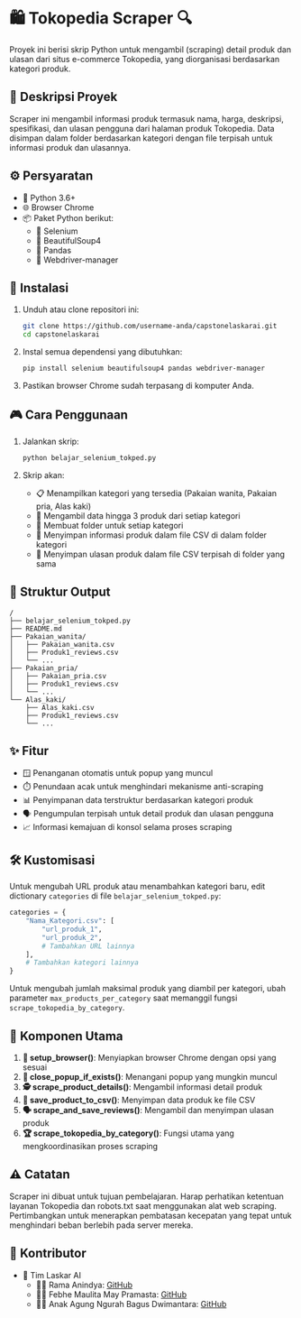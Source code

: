 # 🛍️ Tokopedia Scraper 🔍

Proyek ini berisi skrip Python untuk mengambil (scraping) detail produk dan ulasan dari situs e-commerce Tokopedia, yang diorganisasi berdasarkan kategori produk.

## 📝 Deskripsi Proyek

Scraper ini mengambil informasi produk termasuk nama, harga, deskripsi, spesifikasi, dan ulasan pengguna dari halaman produk Tokopedia. Data disimpan dalam folder berdasarkan kategori dengan file terpisah untuk informasi produk dan ulasannya.

## ⚙️ Persyaratan

- 🐍 Python 3.6+
- 🌐 Browser Chrome
- 📦 Paket Python berikut:
  - 🤖 Selenium
  - 🍲 BeautifulSoup4
  - 🐼 Pandas
  - 🚗 Webdriver-manager

## 🚀 Instalasi

1. Unduh atau clone repositori ini:

   ```bash
   git clone https://github.com/username-anda/capstonelaskarai.git
   cd capstonelaskarai
   ```

2. Instal semua dependensi yang dibutuhkan:

   ```bash
   pip install selenium beautifulsoup4 pandas webdriver-manager
   ```

3. Pastikan browser Chrome sudah terpasang di komputer Anda.

## 🎮 Cara Penggunaan

1. Jalankan skrip:

   ```bash
   python belajar_selenium_tokped.py
   ```

2. Skrip akan:
   - 📋 Menampilkan kategori yang tersedia (Pakaian wanita, Pakaian pria, Alas kaki)
   - 🔄 Mengambil data hingga 3 produk dari setiap kategori
   - 📁 Membuat folder untuk setiap kategori
   - 💾 Menyimpan informasi produk dalam file CSV di dalam folder kategori
   - 💬 Menyimpan ulasan produk dalam file CSV terpisah di folder yang sama

## 📂 Struktur Output

```
/
├── belajar_selenium_tokped.py
├── README.md
├── Pakaian_wanita/
│   ├── Pakaian_wanita.csv
│   ├── Produk1_reviews.csv
│   └── ...
├── Pakaian_pria/
│   ├── Pakaian_pria.csv
│   ├── Produk1_reviews.csv
│   └── ...
└── Alas_kaki/
    ├── Alas_kaki.csv
    ├── Produk1_reviews.csv
    └── ...
```

## ✨ Fitur

- 🪟 Penanganan otomatis untuk popup yang muncul
- ⏱️ Penundaan acak untuk menghindari mekanisme anti-scraping
- 📊 Penyimpanan data terstruktur berdasarkan kategori produk
- 🗣️ Pengumpulan terpisah untuk detail produk dan ulasan pengguna
- 📈 Informasi kemajuan di konsol selama proses scraping

## 🛠️ Kustomisasi

Untuk mengubah URL produk atau menambahkan kategori baru, edit dictionary `categories` di file `belajar_selenium_tokped.py`:

```python
categories = {
    "Nama_Kategori.csv": [
        "url_produk_1",
        "url_produk_2",
        # Tambahkan URL lainnya
    ],
    # Tambahkan kategori lainnya
}
```

Untuk mengubah jumlah maksimal produk yang diambil per kategori, ubah parameter `max_products_per_category` saat memanggil fungsi `scrape_tokopedia_by_category`.

## 🧩 Komponen Utama

1. **🌟 setup_browser()**: Menyiapkan browser Chrome dengan opsi yang sesuai
2. **🚫 close_popup_if_exists()**: Menangani popup yang mungkin muncul
3. **🕵️ scrape_product_details()**: Mengambil informasi detail produk
4. **📝 save_product_to_csv()**: Menyimpan data produk ke file CSV
5. **🗣️ scrape_and_save_reviews()**: Mengambil dan menyimpan ulasan produk
6. **🏆 scrape_tokopedia_by_category()**: Fungsi utama yang mengkoordinasikan proses scraping

## ⚠️ Catatan

Scraper ini dibuat untuk tujuan pembelajaran. Harap perhatikan ketentuan layanan Tokopedia dan robots.txt saat menggunakan alat web scraping. Pertimbangkan untuk menerapkan pembatasan kecepatan yang tepat untuk menghindari beban berlebih pada server mereka.

## 👥 Kontributor

- 🤝 Tim Laskar AI
  - 👨‍💻 Rama Anindya: [GitHub](https://github.com/ramaanindyaa)
  - 👩‍💻 Febhe Maulita May Pramasta: [GitHub](https://github.com/fluffybhe)
  - 👨‍💻 Anak Agung Ngurah Bagus Dwimantara: [GitHub](https://github.com/ajusdwimantara)

<!-- ## 📜 Lisensi

Proyek ini dilisensikan di bawah lisensi [MIT](https://opensource.org/licenses/MIT). -->
